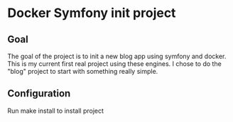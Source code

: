 # Docker Symfony init project

## Goal

The goal of the project is to init a new blog app using symfony and docker.
This is my current first real project using these engines. I chose to do the "blog" project to start with something really simple.

## Configuration

Run make install to install project
